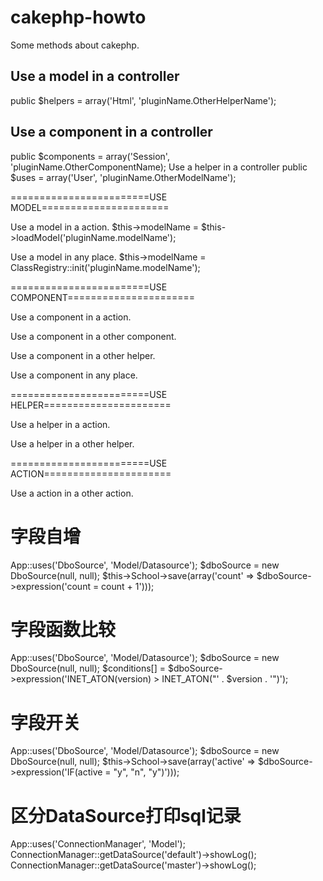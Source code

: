 cakephp-howto
=============

Some methods about cakephp.


<h2>Use a model in a controller</h2>
	public $helpers = array('Html', 'pluginName.OtherHelperName');

<h2>Use a component in a controller</h2>
	public $components = array('Session', 'pluginName.OtherComponentName);

</h2>Use a helper in a controller</h2>
	public $uses = array('User', 'pluginName.OtherModelName');


========================USE MODEL======================

Use a model in a action.
	$this->modelName = $this->loadModel('pluginName.modelName');

Use a model in any place.
	$this->modelName = ClassRegistry::init('pluginName.modelName');

========================USE COMPONENT======================

Use a component in a action.

Use a component in a other component.

Use a component in a other helper.

Use a component in any place.

========================USE HELPER======================

Use a helper in a action.

Use a helper in a other helper.

========================USE ACTION======================

Use a action in a other action.


<h1>字段自增</h1>
	App::uses('DboSource', 'Model/Datasource');
	$dboSource = new DboSource(null, null);
	$this->School->save(array('count' => $dboSource->expression('count = count + 1')));

<h1>字段函数比较</h1>
	App::uses('DboSource', 'Model/Datasource');
	$dboSource = new DboSource(null, null);
	$conditions[] = $dboSource->expression('INET_ATON(version) > INET_ATON("' . $version . '")');

<h1>字段开关</h1>
	App::uses('DboSource', 'Model/Datasource');
	$dboSource = new DboSource(null, null);
	$this->School->save(array('active' => $dboSource->expression('IF(active = "y", "n", "y")')));


<h1>区分DataSource打印sql记录</h1>
	App::uses('ConnectionManager', 'Model');
	ConnectionManager::getDataSource('default')->showLog();
	ConnectionManager::getDataSource('master')->showLog();










